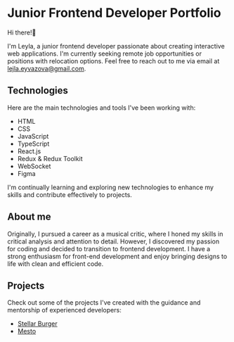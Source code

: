 
# Junior Frontend Developer Portfolio

Hi there!🪷

I'm Leyla, a junior frontend developer passionate about creating interactive web applications. 
I'm currently seeking remote job opportunities or positions with relocation options. Feel free to reach out to me via email at lejla.eyvazova@gmail.com.

## Technologies

Here are the main technologies and tools I've been working with:

- HTML
- CSS
- JavaScript
- TypeScript
- React.js
- Redux & Redux Toolkit
- WebSocket
- Figma

I'm continually learning and exploring new technologies to enhance my skills and contribute effectively to projects.

## About me

Originally, I pursued a career as a musical critic, where I honed my skills in critical analysis and attention to detail. However, I discovered my passion for coding and decided to transition to frontend development. I have a strong enthusiasm for front-end development and enjoy bringing designs to life with clean and efficient code.


## Projects

Check out some of the projects I've created with the guidance and mentorship of experienced developers:
- [Stellar Burger](https://github.com/laylaroad/react-stellar-burger)
- [Mesto](https://github.com/laylaroad/mesto-project-bootcamp)

